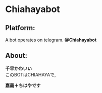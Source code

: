 # Chiahayabot

## Platform:
A bot operates on telegram. **@Chiahayabot**

## About:
**千早かわいい**  
このBOTはCHIAHAYAで,  

**嘉義＋ちはやです**
